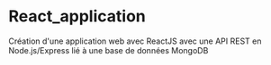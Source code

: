 # React_application
Création d'une application web avec ReactJS avec une API REST en Node.js/Express lié à une base de données MongoDB
